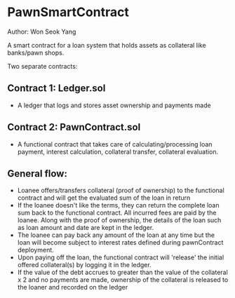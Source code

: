 # PawnSmartContract

Author: Won Seok Yang

A smart contract for a loan system that holds assets as collateral like banks/pawn shops.

Two separate contracts:
## Contract 1: Ledger.sol
- A ledger that logs and stores asset ownership and payments made
## Contract 2: PawnContract.sol 
- A functional contract that takes care of calculating/processing loan payment, 
interest calculation, collateral transfer, collateral evaluation. 

## General flow:
- Loanee offers/transfers collateral (proof of ownership) to the functional contract and 
will get the evaluated sum of the loan in return
- If the loanee doesn't like the terms, they can return the complete loan sum back 
to the functional contract. All incurred fees are paid by the loanee.
Along with the proof of ownership, the details of the loan such as loan amount and 
date are kept in the ledger.
- The loanee can pay back any amount of the loan at any time but the loan will 
become subject to interest rates defined during pawnContract deployment.
- Upon paying off the loan, the functional contract will 'release' the initial 
offered collateral(s) by logging it in the ledger.
- If the value of the debt accrues to greater than the value of the 
collateral x 2 and no payments are made, ownership of the collateral is 
released to the loaner and recorded on the ledger
